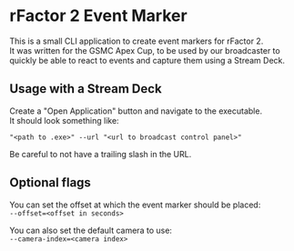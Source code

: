 # rFactor 2 Event Marker
This is a small CLI application to create event markers for rFactor 2.  
It was written for the GSMC Apex Cup, to be used by our broadcaster to quickly be able to react to events and capture them using a Stream Deck.

## Usage with a Stream Deck
Create a "Open Application" button and navigate to the executable.  
It should look something like:  

`"<path to .exe>" --url "<url to broadcast control panel>"`

Be careful to not have a trailing slash in the URL.

## Optional flags
You can set the offset at which the event marker should be placed:  
`--offset=<offset in seconds>`

You can also set the default camera to use:  
`--camera-index=<camera index>`
